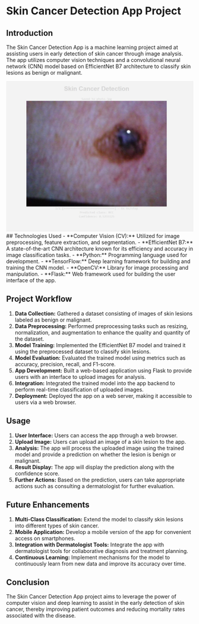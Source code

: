 # Skin Cancer Detection App Project

## Introduction
The Skin Cancer Detection App is a machine learning project aimed at assisting users in early detection of skin cancer through image analysis. The app utilizes computer vision techniques and a convolutional neural network (CNN) model based on EfficientNet B7 architecture to classify skin lesions as benign or malignant.
<div style="text-align:center">
    <img src="https://github.com/S-Chaudhuri/Skin_cancer_app/blob/main/Screenshot%202024-04-23%20093210.jpg" alt="Skin Cancer Image">
</div>
## Technologies Used
- **Computer Vision (CV):** Utilized for image preprocessing, feature extraction, and segmentation.
- **EfficientNet B7:** A state-of-the-art CNN architecture known for its efficiency and accuracy in image classification tasks.
- **Python:** Programming language used for development.
- **TensorFlow:** Deep learning framework for building and training the CNN model.
- **OpenCV:** Library for image processing and manipulation.
- **Flask:** Web framework used for building the user interface of the app.

## Project Workflow
1. **Data Collection:** Gathered a dataset consisting of images of skin lesions labeled as benign or malignant.
2. **Data Preprocessing:** Performed preprocessing tasks such as resizing, normalization, and augmentation to enhance the quality and quantity of the dataset.
3. **Model Training:** Implemented the EfficientNet B7 model and trained it using the preprocessed dataset to classify skin lesions.
4. **Model Evaluation:** Evaluated the trained model using metrics such as accuracy, precision, recall, and F1-score.
5. **App Development:** Built a web-based application using Flask to provide users with an interface to upload images for analysis.
6. **Integration:** Integrated the trained model into the app backend to perform real-time classification of uploaded images.
7. **Deployment:** Deployed the app on a web server, making it accessible to users via a web browser.

## Usage
1. **User Interface:** Users can access the app through a web browser.
2. **Upload Image:** Users can upload an image of a skin lesion to the app.
3. **Analysis:** The app will process the uploaded image using the trained model and provide a prediction on whether the lesion is benign or malignant.
4. **Result Display:** The app will display the prediction along with the confidence score.
5. **Further Actions:** Based on the prediction, users can take appropriate actions such as consulting a dermatologist for further evaluation.

## Future Enhancements
1. **Multi-Class Classification:** Extend the model to classify skin lesions into different types of skin cancer.
2. **Mobile Application:** Develop a mobile version of the app for convenient access on smartphones.
3. **Integration with Dermatologist Tools:** Integrate the app with dermatologist tools for collaborative diagnosis and treatment planning.
4. **Continuous Learning:** Implement mechanisms for the model to continuously learn from new data and improve its accuracy over time.

## Conclusion
The Skin Cancer Detection App project aims to leverage the power of computer vision and deep learning to assist in the early detection of skin cancer, thereby improving patient outcomes and reducing mortality rates associated with the disease.

